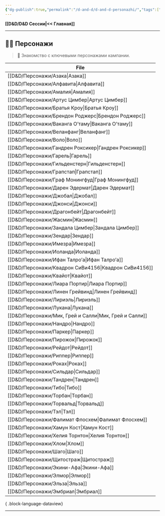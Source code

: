 ```yaml
---
{"dg-publish":true,"permalink":"/d-and-d/d-and-d-personazhi/","tags":["gardenEntry"],"created":"2023-12-27T14:23:46.917+04:00","updated":"2023-12-27T14:31:04.801+04:00"}
---
```


**[[D&D/D&D Сессии\|<< Главная]]** 

---
## 🧙‍♂️ Персонажи
> 👤 Знакомство с ключевыми персонажами кампании.

| File                                                      |
| --------------------------------------------------------- |
| [[D&D/Персонажи/Азака\|Азака]]                         |
| [[D&D/Персонажи/Алфавита\|Алфавита]]                   |
| [[D&D/Персонажи/Амалия\|Амалия]]                       |
| [[D&D/Персонажи/Артус Цимбер\|Артус Цимбер]]           |
| [[D&D/Персонажи/Братья Кроу\|Братья Кроу]]             |
| [[D&D/Персонажи/Брендон Роджерс\|Брендон Роджерс]]     |
| [[D&D/Персонажи/Ваканга О’таму\|Ваканга О’таму]]       |
| [[D&D/Персонажи/Веланфанг\|Веланфанг]]                 |
| [[D&D/Персонажи/Воло\|Воло]]                           |
| [[D&D/Персонажи/Гандрен Роксикер\|Гандрен Роксикер]]   |
| [[D&D/Персонажи/Гарель\|Гарель]]                       |
| [[D&D/Персонажи/Гильденстерн\|Гильденстерн]]           |
| [[D&D/Персонажи/Грапстап\|Грапстап]]                   |
| [[D&D/Персонажи/Граф Монингфуд\|Граф Монингфуд]]       |
| [[D&D/Персонажи/Дарен Эдермат\|Дарен Эдермат]]         |
| [[D&D/Персонажи/Джобал\|Джобал]]                       |
| [[D&D/Персонажи/Джонси\|Джонси]]                       |
| [[D&D/Персонажи/Драгонбейт\|Драгонбейт]]               |
| [[D&D/Персонажи/Жасмин\|Жасмин]]                       |
| [[D&D/Персонажи/Зандала Цимбер\|Зандала Цимбер]]       |
| [[D&D/Персонажи/Зендар\|Зендар]]                       |
| [[D&D/Персонажи/Имезра\|Имезра]]                       |
| [[D&D/Персонажи/Иоланда\|Иоланда]]                     |
| [[D&D/Персонажи/Ифан Талро’a\|Ифан Талро’a]]           |
| [[D&D/Персонажи/Квадрон СиВи4156\|Квадрон СиВи4156]]   |
| [[D&D/Персонажи/Квайот\|Квайот]]                       |
| [[D&D/Персонажи/Лиара Портир\|Лиара Портир]]           |
| [[D&D/Персонажи/Линен Грейвинд\|Линен Грейвинд]]       |
| [[D&D/Персонажи/Лириэль\|Лириэль]]                     |
| [[D&D/Персонажи/Лукана\|Лукана]]                       |
| [[D&D/Персонажи/Мик, Грей и Салли\|Мик, Грей и Салли]] |
| [[D&D/Персонажи/Нандро\|Нандро]]                       |
| [[D&D/Персонажи/Паркер\|Паркер]]                       |
| [[D&D/Персонажи/Пирожок\|Пирожок]]                     |
| [[D&D/Персонажи/Рейдот\|Рейдот]]                       |
| [[D&D/Персонажи/Риппер\|Риппер]]                       |
| [[D&D/Персонажи/Роках\|Роках]]                         |
| [[D&D/Персонажи/Сильдар\|Сильдар]]                     |
| [[D&D/Персонажи/Тандрен\|Тандрен]]                     |
| [[D&D/Персонажи/Тибо\|Тибо]]                           |
| [[D&D/Персонажи/Торбан\|Торбан]]                       |
| [[D&D/Персонажи/Торвальд\|Торвальд]]                   |
| [[D&D/Персонажи/Тэл\|Тэл]]                             |
| [[D&D/Персонажи/Фалимат Флосхем\|Фалимат Флосхем]]     |
| [[D&D/Персонажи/Хамун Кост\|Хамун Кост]]               |
| [[D&D/Персонажи/Хелия Торнтон\|Хелия Торнтон]]         |
| [[D&D/Персонажи/Хлом\|Хлом]]                           |
| [[D&D/Персонажи/Шаго\|Шаго]]                           |
| [[D&D/Персонажи/Щитостраж\|Щитостраж]]                 |
| [[D&D/Персонажи/Экини-Афа\|Экини-Афа]]                 |
| [[D&D/Персонажи/Элмор\|Элмор]]                         |
| [[D&D/Персонажи/Эльза\|Эльза]]                         |
| [[D&D/Персонажи/Эмбриал\|Эмбриал]]                     |

{ .block-language-dataview}

---
